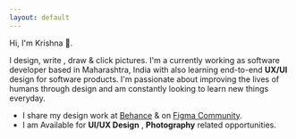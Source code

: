 ```yaml
---
layout: default
---
```


Hi, I'm Krishna 👋.

I design, write , draw & click pictures.
I'm a currently working as software developer based in Maharashtra, India with also learning end-to-end **UX/UI** design for software products. I'm passionate about improving the lives of humans through design and am constantly looking to learn new things everyday.

*  I share my design work at [Behance](https://www.behance.net/krishnakakade) & on [Figma Community](https://www.figma.com/@krishnadevz).
*  I am Available for **UI/UX Design** , **Photography** related opportunities. 
